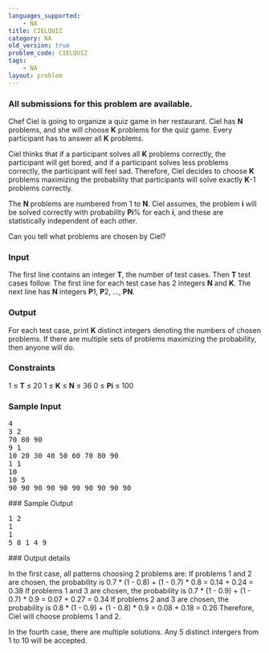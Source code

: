 ```yaml
---
languages_supported:
    - NA
title: CIELQUIZ
category: NA
old_version: true
problem_code: CIELQUIZ
tags:
    - NA
layout: problem
---
```

###  All submissions for this problem are available. 

Chef Ciel is going to organize a quiz game in her restaurant. Ciel has **N** problems, and she will choose **K** problems for the quiz game. Every participant has to answer all **K** problems.

Ciel thinks that if a participant solves all **K** problems correctly, the participant will get bored, and if a participant solves less problems correctly, the participant will feel sad. Therefore, Ciel decides to choose **K** problems maximizing the probability that participants will solve exactly **K**-1 problems correctly.

The **N** problems are numbered from 1 to **N**. Ciel assumes, the problem **i** will be solved correctly with probability **Pi**% for each **i**, and these are statistically independent of each other.

Can you tell what problems are chosen by Ciel?

### Input

The first line contains an integer **T**, the number of test cases. Then **T** test cases follow. The first line for each test case has 2 integers **N** and **K**. The next line has **N** integers **P**1, **P**2, ..., **PN**.

### Output

For each test case, print **K** distinct integers denoting the numbers of chosen problems. If there are multiple sets of problems maximizing the probability, then anyone will do.

### Constraints

1 ≤ **T** ≤ 20
1 ≤ **K** ≤ **N** ≤ 36
0 ≤ **Pi** ≤ 100

### Sample Input

<pre>4
3 2
70 80 90
9 1
10 20 30 40 50 60 70 80 90
1 1
10
10 5
90 90 90 90 90 90 90 90 90 90
</pre>### Sample Output

<pre>1 2
1
1
5 8 1 4 9
</pre>### Output details

In the first case, all patterns choosing 2 problems are:
 If problems 1 and 2 are chosen, the probability is 0.7 \* (1 - 0.8) + (1 - 0.7) \* 0.8 = 0.14 + 0.24 = 0.38
 If problems 1 and 3 are chosen, the probability is 0.7 \* (1 - 0.9) + (1 - 0.7) \* 0.9 = 0.07 + 0.27 = 0.34
 If problems 2 and 3 are chosen, the probability is 0.8 \* (1 - 0.9) + (1 - 0.8) \* 0.9 = 0.08 + 0.18 = 0.26
Therefore, Ciel will choose problems 1 and 2.

In the fourth case, there are multiple solutions. Any 5 distinct intergers from 1 to 10 will be accepted.
